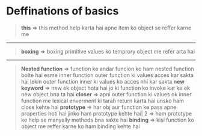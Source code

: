 # Deffinations of basics

> **this** => this method help karta hai apne item ko object se reffer karne me
---
> **boxing** => boxing primitive values ko temprory object me refer arta hai
---
> **Nested function** => function ke andar funcion ko ham nested function bolte hai esme inner function outer function ki values acces kar sakta hai lekin outer function inner ki values ko acces nhi kar sakta
> **new keyword** => new ek object hota hai jo ki function ko invoke kar ke ek new object bna ta hai
> **closer** => apni outer function ki values ok inner function me lexical enverment ki tarah return karta hai unsko ham close kehte hai
> **prototype** => har obj aur function ke pass apne properties hoti hai jinko ham prototype kehte hai| 2 => ham prototype ke help se manyally methods bna sakte hai
> **binding** => kisi function ko object me reffer karne ko ham binding kehte hai
